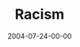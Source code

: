 ---
layout: message
category: message
series: "VIRUS"
title: "Racism"
date: 2004-07-24-00-00
message_id: 161
sc-permalink-url: "http://soundcloud.com/crdschurch/racism"
audio: "http://s3.amazonaws.com/crossroads-media/messages/audio/VIRUS_04_07-24-04_Racism.mp3"
audio-duration: "40:12"
tag: 
 - john
 - perkins
 - racism
 - racial
explicit: false
---